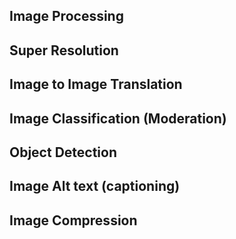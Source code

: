 ## Image Processing
## Super Resolution
## Image to Image Translation
## Image Classification (Moderation)
## Object Detection
## Image Alt text (captioning)
## Image Compression
